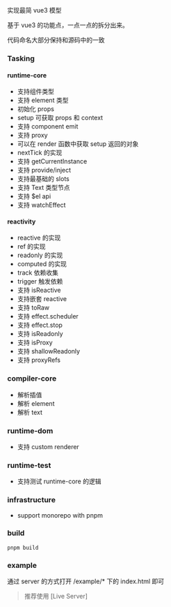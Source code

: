 实现最简 vue3 模型

基于 vue3 的功能点，一点一点的拆分出来。

代码命名大部分保持和源码中的一致

### Tasking

#### runtime-core

- 支持组件类型
- 支持 element 类型
- 初始化 props
- setup 可获取 props 和 context
- 支持 component emit
- 支持 proxy
- 可以在 render 函数中获取 setup 返回的对象
- nextTick 的实现
- 支持 getCurrentInstance
- 支持 provide/inject
- 支持最基础的 slots
- 支持 Text 类型节点
- 支持 $el api
- 支持 watchEffect


#### reactivity

- reactive 的实现
- ref 的实现
- readonly 的实现
- computed 的实现
- track 依赖收集
- trigger 触发依赖
- 支持 isReactive
- 支持嵌套 reactive
- 支持 toRaw
- 支持 effect.scheduler
- 支持 effect.stop
- 支持 isReadonly
- 支持 isProxy
- 支持 shallowReadonly
- 支持 proxyRefs

### compiler-core
- 解析插值
- 解析 element
- 解析 text

### runtime-dom
- 支持 custom renderer 

### runtime-test
- 支持测试 runtime-core 的逻辑

### infrastructure
- support monorepo with pnpm
### build

```shell
pnpm build
```

### example

通过 server 的方式打开 /example/\* 下的 index.html 即可

>  推荐使用 [Live Server]
